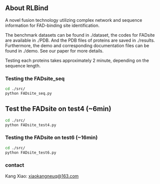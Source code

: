 ## About RLBind

A novel fusion technology utilizing complex network and sequence information for FAD-binding site identification.

The benchmark datasets can be found in ./dataset, the codes for FADsite are available in ./PDB. And the PDB files of proteins are saved in ./results. Furthermore, the demo and corresponding documentation files can be found in ./demo. See our paper for more details.

Testing each proteins takes approximately 2 minute, depending on the sequence length.


### Testing the FADsite_seq

```bash
cd ./src/
python FADsite_seq.py  
```

## Test the FADsite on test4 (~6min)
```bash
cd ./src/
python FADsite_test4.py  
```

### Testing the FADsite on test6 (~16min)
```bash
cd ./src/
python FADsite_test6.py  
```
### contact
Kang Xiao: xiaokangneuq@163.com

